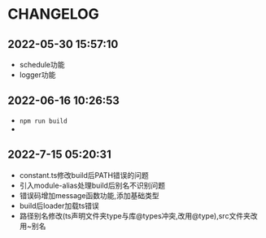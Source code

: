 # CHANGELOG

## 2022-05-30 15:57:10
- schedule功能
- logger功能

## 2022-06-16 10:26:53
- `npm run build`
- 

## 2022-7-15 05:20:31
- constant.ts修改build后PATH错误的问题
- 引入module-alias处理build后别名不识别问题
- 错误码增加message函数功能,添加基础类型
- build后loader加载ts错误
- 路径别名修改(ts声明文件夹type与库@types冲突,改用@type),src文件夹改用~别名